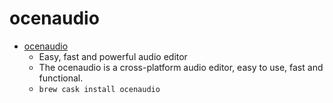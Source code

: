# ocenaudio
- [ocenaudio](https://www.ocenaudio.com/en)
  -  Easy, fast and powerful audio editor
  - The ocenaudio is a cross-platform audio editor, easy to use, fast and functional.
  - `brew cask install ocenaudio`
